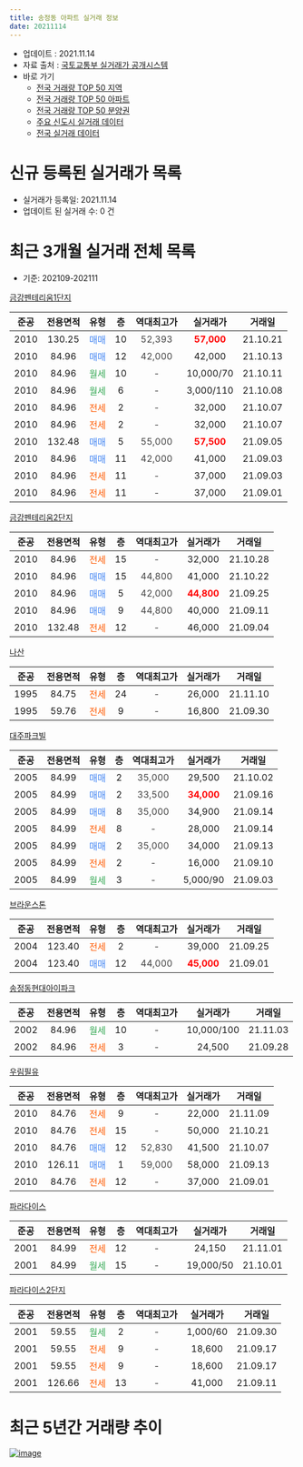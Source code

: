 ```yaml
---
title: 송정동 아파트 실거래 정보
date: 20211114
---
```


* 업데이트 : 2021.11.14
* 자료 출처 : [국토교통부 실거래가 공개시스템](http://rt.molit.go.kr)
* 바로 가기
    * [전국 거래량 TOP 50 지역](https://apt-info.github.io/apt-trade-info/tr)
    * [전국 거래량 TOP 50 아파트](https://apt-info.github.io/apt-trade-info/ta)
    * [전국 거래량 TOP 50 분양권](https://apt-info.github.io/apt-trade-info/tb)
    * [주요 신도시 실거래 데이터](https://apt-info.github.io/apt-trade-info/newtown)
    * [전국 실거래 데이터](https://apt-info.github.io/apt-trade-info/all)



<script async src="https://pagead2.googlesyndication.com/pagead/js/adsbygoogle.js"></script>
<!-- 기본광고 -->
<ins class="adsbygoogle"
     style="display:block"
     data-ad-client="ca-pub-1142216861245946"
     data-ad-slot="4805727019"
     data-ad-format="auto"
     data-full-width-responsive="true"></ins>
<script>
     (adsbygoogle = window.adsbygoogle || []).push({});
</script>


# 신규 등록된 실거래가 목록

* 실거래가 등록일: 2021.11.14
* 업데이트 된 실거래 수: 0 건




<script async src="https://pagead2.googlesyndication.com/pagead/js/adsbygoogle.js"></script>
<!-- 기본광고 -->
<ins class="adsbygoogle"
     style="display:block"
     data-ad-client="ca-pub-1142216861245946"
     data-ad-slot="4805727019"
     data-ad-format="auto"
     data-full-width-responsive="true"></ins>
<script>
     (adsbygoogle = window.adsbygoogle || []).push({});
</script>


# 최근 3개월 실거래 전체 목록
* 기준: 202109-202111


[금강펜테리움1단지](https://search.naver.com/search.naver?query=%EA%B8%88%EA%B0%95%ED%8E%9C%ED%85%8C%EB%A6%AC%EC%9B%801%EB%8B%A8%EC%A7%80)

|준공|전용면적|유형|층|역대최고가|실거래가|거래일|
|:---:|:---:|:---:|:---:|:---:|:---:|:---:|
|2010|130.25|<span style="color:#4285F3">매매</span>|10|<span style="color:#444444">52,393</span>|<b><span style="color:#FF0000">57,000</span></b>|21.10.21|
|2010|84.96|<span style="color:#4285F3">매매</span>|12|<span style="color:#444444">42,000</span>|42,000|21.10.13|
|2010|84.96|<span style="color:#34A853">월세</span>|10|<span style="color:#444444">-</span>|10,000/70|21.10.11|
|2010|84.96|<span style="color:#34A853">월세</span>|6|<span style="color:#444444">-</span>|3,000/110|21.10.08|
|2010|84.96|<span style="color:#FF5A00">전세</span>|2|<span style="color:#444444">-</span>|32,000|21.10.07|
|2010|84.96|<span style="color:#FF5A00">전세</span>|2|<span style="color:#444444">-</span>|32,000|21.10.07|
|2010|132.48|<span style="color:#4285F3">매매</span>|5|<span style="color:#444444">55,000</span>|<b><span style="color:#FF0000">57,500</span></b>|21.09.05|
|2010|84.96|<span style="color:#4285F3">매매</span>|11|<span style="color:#444444">42,000</span>|41,000|21.09.03|
|2010|84.96|<span style="color:#FF5A00">전세</span>|11|<span style="color:#444444">-</span>|37,000|21.09.03|
|2010|84.96|<span style="color:#FF5A00">전세</span>|11|<span style="color:#444444">-</span>|37,000|21.09.01|

[금강펜테리움2단지](https://search.naver.com/search.naver?query=%EA%B8%88%EA%B0%95%ED%8E%9C%ED%85%8C%EB%A6%AC%EC%9B%802%EB%8B%A8%EC%A7%80)

|준공|전용면적|유형|층|역대최고가|실거래가|거래일|
|:---:|:---:|:---:|:---:|:---:|:---:|:---:|
|2010|84.96|<span style="color:#FF5A00">전세</span>|15|<span style="color:#444444">-</span>|32,000|21.10.28|
|2010|84.96|<span style="color:#4285F3">매매</span>|15|<span style="color:#444444">44,800</span>|41,000|21.10.22|
|2010|84.96|<span style="color:#4285F3">매매</span>|5|<span style="color:#444444">42,000</span>|<b><span style="color:#FF0000">44,800</span></b>|21.09.25|
|2010|84.96|<span style="color:#4285F3">매매</span>|9|<span style="color:#444444">44,800</span>|40,000|21.09.11|
|2010|132.48|<span style="color:#FF5A00">전세</span>|12|<span style="color:#444444">-</span>|46,000|21.09.04|

[나산](https://search.naver.com/search.naver?query=%EB%82%98%EC%82%B0)

|준공|전용면적|유형|층|역대최고가|실거래가|거래일|
|:---:|:---:|:---:|:---:|:---:|:---:|:---:|
|1995|84.75|<span style="color:#FF5A00">전세</span>|24|<span style="color:#444444">-</span>|26,000|21.11.10|
|1995|59.76|<span style="color:#FF5A00">전세</span>|9|<span style="color:#444444">-</span>|16,800|21.09.30|

[대주파크빌](https://search.naver.com/search.naver?query=%EB%8C%80%EC%A3%BC%ED%8C%8C%ED%81%AC%EB%B9%8C)

|준공|전용면적|유형|층|역대최고가|실거래가|거래일|
|:---:|:---:|:---:|:---:|:---:|:---:|:---:|
|2005|84.99|<span style="color:#4285F3">매매</span>|2|<span style="color:#444444">35,000</span>|29,500|21.10.02|
|2005|84.99|<span style="color:#4285F3">매매</span>|2|<span style="color:#444444">33,500</span>|<b><span style="color:#FF0000">34,000</span></b>|21.09.16|
|2005|84.99|<span style="color:#4285F3">매매</span>|8|<span style="color:#444444">35,000</span>|34,900|21.09.14|
|2005|84.99|<span style="color:#FF5A00">전세</span>|8|<span style="color:#444444">-</span>|28,000|21.09.14|
|2005|84.99|<span style="color:#4285F3">매매</span>|2|<span style="color:#444444">35,000</span>|34,000|21.09.13|
|2005|84.99|<span style="color:#FF5A00">전세</span>|2|<span style="color:#444444">-</span>|16,000|21.09.10|
|2005|84.99|<span style="color:#34A853">월세</span>|3|<span style="color:#444444">-</span>|5,000/90|21.09.03|

[브라운스톤](https://search.naver.com/search.naver?query=%EB%B8%8C%EB%9D%BC%EC%9A%B4%EC%8A%A4%ED%86%A4)

|준공|전용면적|유형|층|역대최고가|실거래가|거래일|
|:---:|:---:|:---:|:---:|:---:|:---:|:---:|
|2004|123.40|<span style="color:#FF5A00">전세</span>|2|<span style="color:#444444">-</span>|39,000|21.09.25|
|2004|123.40|<span style="color:#4285F3">매매</span>|12|<span style="color:#444444">44,000</span>|<b><span style="color:#FF0000">45,000</span></b>|21.09.01|

[송정동현대아이파크](https://search.naver.com/search.naver?query=%EC%86%A1%EC%A0%95%EB%8F%99%ED%98%84%EB%8C%80%EC%95%84%EC%9D%B4%ED%8C%8C%ED%81%AC)

|준공|전용면적|유형|층|역대최고가|실거래가|거래일|
|:---:|:---:|:---:|:---:|:---:|:---:|:---:|
|2002|84.96|<span style="color:#34A853">월세</span>|10|<span style="color:#444444">-</span>|10,000/100|21.11.03|
|2002|84.96|<span style="color:#FF5A00">전세</span>|3|<span style="color:#444444">-</span>|24,500|21.09.28|

[우림필유](https://search.naver.com/search.naver?query=%EC%9A%B0%EB%A6%BC%ED%95%84%EC%9C%A0)

|준공|전용면적|유형|층|역대최고가|실거래가|거래일|
|:---:|:---:|:---:|:---:|:---:|:---:|:---:|
|2010|84.76|<span style="color:#FF5A00">전세</span>|9|<span style="color:#444444">-</span>|22,000|21.11.09|
|2010|84.76|<span style="color:#FF5A00">전세</span>|15|<span style="color:#444444">-</span>|50,000|21.10.21|
|2010|84.76|<span style="color:#4285F3">매매</span>|12|<span style="color:#444444">52,830</span>|41,500|21.10.07|
|2010|126.11|<span style="color:#4285F3">매매</span>|1|<span style="color:#444444">59,000</span>|58,000|21.09.13|
|2010|84.76|<span style="color:#FF5A00">전세</span>|12|<span style="color:#444444">-</span>|37,000|21.09.01|

[파라다이스](https://search.naver.com/search.naver?query=%ED%8C%8C%EB%9D%BC%EB%8B%A4%EC%9D%B4%EC%8A%A4)

|준공|전용면적|유형|층|역대최고가|실거래가|거래일|
|:---:|:---:|:---:|:---:|:---:|:---:|:---:|
|2001|84.99|<span style="color:#FF5A00">전세</span>|12|<span style="color:#444444">-</span>|24,150|21.11.01|
|2001|84.99|<span style="color:#34A853">월세</span>|15|<span style="color:#444444">-</span>|19,000/50|21.10.01|

[파라다이스2단지](https://search.naver.com/search.naver?query=%ED%8C%8C%EB%9D%BC%EB%8B%A4%EC%9D%B4%EC%8A%A42%EB%8B%A8%EC%A7%80)

|준공|전용면적|유형|층|역대최고가|실거래가|거래일|
|:---:|:---:|:---:|:---:|:---:|:---:|:---:|
|2001|59.55|<span style="color:#34A853">월세</span>|2|<span style="color:#444444">-</span>|1,000/60|21.09.30|
|2001|59.55|<span style="color:#FF5A00">전세</span>|9|<span style="color:#444444">-</span>|18,600|21.09.17|
|2001|59.55|<span style="color:#FF5A00">전세</span>|9|<span style="color:#444444">-</span>|18,600|21.09.17|
|2001|126.66|<span style="color:#FF5A00">전세</span>|13|<span style="color:#444444">-</span>|41,000|21.09.11|



<script async src="https://pagead2.googlesyndication.com/pagead/js/adsbygoogle.js"></script>
<!-- 기본광고 -->
<ins class="adsbygoogle"
     style="display:block"
     data-ad-client="ca-pub-1142216861245946"
     data-ad-slot="4805727019"
     data-ad-format="auto"
     data-full-width-responsive="true"></ins>
<script>
     (adsbygoogle = window.adsbygoogle || []).push({});
</script>


# 최근 5년간 거래량 추이


<div style="width:100%;">
    <canvas id="deal_progress" height="200"></canvas>
</div>

<script>
new Chart(document.getElementById("deal_progress"), {
    type: 'line',
    data: {
        labels: ['16.01','16.02','16.03','16.04','16.05','16.06','16.07','16.08','16.09','16.10','16.11','16.12','17.01','17.02','17.03','17.04','17.05','17.06','17.07','17.08','17.09','17.10','17.11','17.12','18.01','18.02','18.03','18.04','18.05','18.06','18.07','18.08','18.09','18.10','18.11','18.12','19.01','19.02','19.03','19.04','19.05','19.06','19.07','19.08','19.09','19.10','19.11','19.12','20.01','20.02','20.03','20.04','20.05','20.06','20.07','20.08','20.09','20.10','20.11','20.12','21.01','21.02','21.03','21.04','21.05','21.06','21.07','21.08','21.09','21.10','21.11'],
        datasets: [{
            label: '매매/분양권',
            data: [7,6,10,14,6,16,14,12,10,17,11,8,6,6,8,7,20,13,20,6,9,8,15,5,4,11,18,20,10,9,8,6,16,9,11,8,11,5,11,6,8,8,15,13,11,13,10,14,8,27,18,14,22,45,44,26,14,17,15,13,12,7,14,14,23,17,17,24,9,5,0],
            borderColor: "rgba(66, 133, 243, 1)",
            backgroundColor: "rgba(66, 133, 243, 0.05)",
            borderWidth: 1,
            pointRadius: 0,
            fill: false,
            lineTension: 0
        },{
            label: '전/월세',
            data: [11,17,16,17,20,19,20,14,25,18,16,10,7,17,13,10,8,9,10,11,8,4,8,9,6,8,11,15,9,12,7,10,19,12,7,2,15,9,6,7,10,9,10,9,10,13,3,13,9,18,15,9,17,9,15,7,6,9,2,3,6,8,12,5,9,11,11,8,14,7,4],
            borderColor: "rgba(255, 90, 0, 1)",
            backgroundColor: "rgba(255, 90, 0, 0.05)",
            borderWidth: 1,
            pointRadius: 0,
            fill: false,
            lineTension: 0
        },{
            label: '합계',
            data: [18,23,26,31,26,35,34,26,35,35,27,18,13,23,21,17,28,22,30,17,17,12,23,14,10,19,29,35,19,21,15,16,35,21,18,10,26,14,17,13,18,17,25,22,21,26,13,27,17,45,33,23,39,54,59,33,20,26,17,16,18,15,26,19,32,28,28,32,23,12,4],
            borderColor: "rgba(0, 0, 0, 1)",
            backgroundColor: "rgba(0, 0, 0, 0.03)",
            borderWidth: 0.1,
            pointRadius: 0,
            fill: true,
            lineTension: 0
        }
        ]
    },
    options: {
        responsive: true,
        title: {
            display: false
        },
        tooltips: {
            mode: 'index',
            intersect: false
        },
        hover: {
            mode: 'nearest',
            intersect: true
        },
        scales: {
            xAxes: [{
                display: true,
                scaleLabel: {
                    display: true,
                    labelString: '년/월'
                }
            }],
            yAxes: [{
                display: true,
                ticks: {
                    suggestedMin: 0,
                },
                scaleLabel: {
                    display: true,
                    labelString: '실거래 수'
                }
            }]
        }
    }
});

</script>


[![image](https://apt-info.github.io/images/2020-01-03-apt-trade-info/1024x500.png)](https://play.google.com/store/apps/details?id=com.aptinfo.apttradeinfo)

